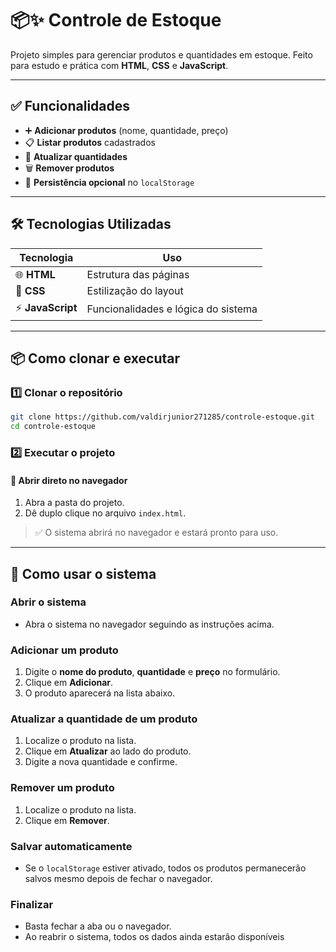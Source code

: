 

# 📦✨ Controle de Estoque

Projeto simples para gerenciar produtos e quantidades em estoque. Feito para estudo e prática com **HTML**, **CSS** e **JavaScript**.

---

## ✅ Funcionalidades

- ➕ **Adicionar produtos** (nome, quantidade, preço)  
- 📋 **Listar produtos** cadastrados  
- 🔄 **Atualizar quantidades**  
- 🗑 **Remover produtos**  
- 💾 **Persistência opcional** no `localStorage`  

---

## 🛠 Tecnologias Utilizadas

| Tecnologia       | Uso                                 |
| ---------------- | ----------------------------------- |
| 🌐 **HTML**      | Estrutura das páginas               |
| 🎨 **CSS**       | Estilização do layout               |
| ⚡ **JavaScript** | Funcionalidades e lógica do sistema |

---

## 📦 Como clonar e executar

### 1️⃣ Clonar o repositório
```bash
git clone https://github.com/valdirjunior271285/controle-estoque.git
cd controle-estoque
```

### 2️⃣ Executar o projeto

#### 🔹 Abrir direto no navegador
1. Abra a pasta do projeto.  
2. Dê duplo clique no arquivo `index.html`.  

> ✅ O sistema abrirá no navegador e estará pronto para uso.

---

## 🧭 Como usar o sistema

### Abrir o sistema
- Abra o sistema no navegador seguindo as instruções acima.

### Adicionar um produto
1. Digite o **nome do produto**, **quantidade** e **preço** no formulário.  
2. Clique em **Adicionar**.  
3. O produto aparecerá na lista abaixo.

### Atualizar a quantidade de um produto
1. Localize o produto na lista.  
2. Clique em **Atualizar** ao lado do produto.  
3. Digite a nova quantidade e confirme.

### Remover um produto
1. Localize o produto na lista.  
2. Clique em **Remover**.

### Salvar automaticamente
- Se o `localStorage` estiver ativado, todos os produtos permanecerão salvos mesmo depois de fechar o navegador.

### Finalizar
- Basta fechar a aba ou o navegador.  
- Ao reabrir o sistema, todos os dados ainda estarão disponíveis 





